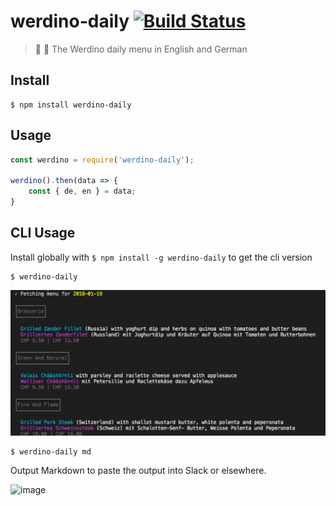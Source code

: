 # werdino-daily [![Build Status](https://travis-ci.org/radiovisual/werdino-daily.svg?branch=master)](https://travis-ci.org/radiovisual/werdino-daily)

> :pizza: :hamburger: The Werdino daily menu in English and German


## Install

```
$ npm install werdino-daily
```

## Usage

```js
const werdino = require('werdino-daily');

werdino().then(data => {
    const { de, en } = data;
}
```

## CLI Usage

Install globally with `$ npm install -g werdino-daily` to get the cli version

```
$ werdino-daily
```

![](media/screenshot.png)

```
$ werdino-daily md
```

Output Markdown to paste the output into Slack or elsewhere.

![image](https://user-images.githubusercontent.com/5614571/35171310-a98cce60-fd63-11e7-92c1-9e3ff3d8138c.png)